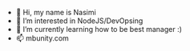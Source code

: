 - 👋 Hi, my name is Nasimi
- 👀 I’m interested in NodeJS/DevOpsing
- 🌱 I’m currently learning how to be best manager :)
- 📫 mbunity.com
